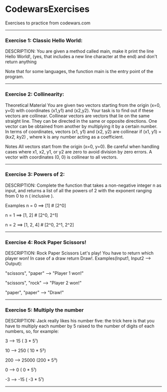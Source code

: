 # CodewarsExercises
Exercises to practice from codewars.com

____________________________________
### Exercise 1:  Classic Hello World:
DESCRIPTION:
You are given a method called main, make it print the line Hello World!, (yes, that includes a new line character at the end) and don't return anything

Note that for some languages, the function main is the entry point of the program.
___________________________________
### Exercise 2:  Collinearity:
Theoretical Material
You are given two vectors starting from the origin (x=0, y=0) with coordinates (x1,y1) and (x2,y2). Your task is to find out if these vectors are collinear. Collinear vectors are vectors that lie on the same straight line. They can be directed in the same or opposite directions. One vector can be obtained from another by multiplying it by a certain number. In terms of coordinates, vectors (x1, y1) and (x2, y2) are collinear if (x1, y1) = (k*x2, k*y2) , where k is any number acting as a coefficient.

Notes
All vectors start from the origin (x=0, y=0).
Be careful when handling cases where x1, x2, y1, or y2 are zero to avoid division by zero errors.
A vector with coordinates (0, 0) is collinear to all vectors.
__________________________________________________
### Exercise 3:  Powers of 2:
DESCRIPTION:
Complete the function that takes a non-negative integer n as input, and returns a list of all the powers of 2 with the exponent ranging from 0 to n ( inclusive ).

Examples
n = 0  ==> [1]        # [2^0]

n = 1  ==> [1, 2]     # [2^0, 2^1]

n = 2  ==> [1, 2, 4]  # [2^0, 2^1, 2^2]
________________________________________________________________________
### Exercise 4: Rock Paper Scissors!
DESCRIPTION:
Rock Paper Scissors
Let's play! You have to return which player won! In case of a draw return Draw!.
Examples(Input1, Input2 --> Output):

"scissors", "paper" --> "Player 1 won!"

"scissors", "rock" --> "Player 2 won!"

"paper", "paper" --> "Draw!"
_______________________________________________________
### Exercise 5: Multiply the number
DESCRIPTION:
Jack really likes his number five: the trick here is that you have to multiply each number by 5 raised to the number of digits of each numbers, so, for example:

  3 -->    15  (  3 * 5¹)
  
 10 -->   250  ( 10 * 5²)
 
200 --> 25000  (200 * 5³)

  0 -->     0  (  0 * 5¹)
  
 -3 -->   -15  ( -3 * 5¹)
 ____________________________________________
